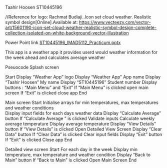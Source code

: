 Taahir Hoosen 
ST10445196

//Reference for logo: Rachmat Budiaji..Icon set cloud weather. Realistic symbol design[Online].Available at: https://www.vecteezy.com/vector-art/15601190-icon-set-cloud-weather-realistic-symbol-design-complete-collection-isolated-on-white-background-vector-illustration

Power Point link [ST10445196_IMAD5112_Practicum.pptx](https://github.com/user-attachments/files/15764463/ST10445196_IMAD5112_Practicum.pptx)


This app is a weather app it provides userd would weather information for the week ahead and calculates average weather

Pseuocode
Splash screen

Start
Display “Weather App” logo
Display “Weather App” App name
Display “Taahir Hoosen” My name
Display “ST10445196” Student number
Display buttons : “Main Menu” and “Exit” 
If “Main Menu” is clicked 
open main screen
If “Exit” is clicked 
close app 
End

Main screen
Start
Initialise arrays for min temperatures, max temperatures and weather conditions  
Display input fields for each days weather data
Display “Calculate Average” button
If “Calculate Average ” is clicked 
Validate inputs
Calculate weekly average temperature
Display average temperature
Display “View Details” button 
If “View Details” is clicked 
Open Detailed View Screen 
Display “Clear Data” button
If “Clear Data” is clicked 
Clear input fields 
Display “Exit” button 
If “Exit” is clicked
Close app
End

Detailed view screen
Start
For each day in the week 
Display min temperature, max temperature and weather condition
Display “Back to Main” button
If “Back to Main” is clicked 
Open Main Screen
End

